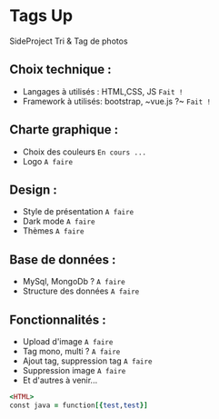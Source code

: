 # Tags Up
SideProject Tri &amp; Tag de photos


## Choix technique :

- Langages à utilisés : HTML,CSS, JS `Fait !`
- Framework à utilisés: bootstrap, ~vue.js ?~ `Fait !`

## Charte graphique :

- Choix des couleurs `En cours ...`
- Logo `A faire`

## Design :

- Style de présentation `A faire`
- Dark mode `A faire`
- Thèmes `A faire`

## Base de données :

- MySql, MongoDb ? `A faire`
- Structure des données `A faire`

## Fonctionnalités :

- Upload d'image `A faire`
- Tag mono, multi ? `A faire`
- Ajout tag, suppression tag `A faire`
- Suppression image `A faire`
- Et d'autres à venir...


~~~~    ruby startline=3 $%@#$
<HTML>
const java = function[{test,test}]
~~~~~~~
